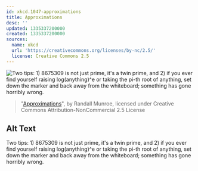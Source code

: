 ```yaml
---
id: xkcd.1047-approximations
title: Approximations
desc: ''
updated: 1335337200000
created: 1335337200000
sources:
  name: xkcd
  url: 'https://creativecommons.org/licenses/by-nc/2.5/'
  license: Creative Commons 2.5
---
```

![Two tips: 1) 8675309 is not just prime, it's a twin prime, and 2) if you ever find yourself raising log(anything)^e or taking the pi-th root of anything, set down the marker and back away from the whiteboard; something has gone horribly wrong.](https://imgs.xkcd.com/comics/approximations.png)
> "[Approximations](https://xkcd.com/1047/)", by Randall Munroe, licensed under Creative Commons Attribution-NonCommercial 2.5 License

## Alt Text
Two tips: 1) 8675309 is not just prime, it's a twin prime, and 2) if you ever find yourself raising log(anything)^e or taking the pi-th root of anything, set down the marker and back away from the whiteboard; something has gone horribly wrong.
